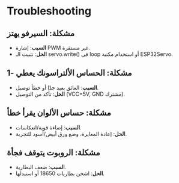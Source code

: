 # Troubleshooting

## مشكلة: السيرفو يهتز
- **السبب**: إشارة PWM غير مستقرة.
- **الحل**: تثبيت الـ servo.write() في loop أو استخدام مكتبة ESP32Servo.

## مشكلة: الحساس الألتراسونك يعطي -1
- **السبب**: العائق بعيد جدًا أو خطأ توصيل.
- **الحل**: تأكد من التوصيل (VCC=5V, GND مشترك).

## مشكلة: حساس الألوان يقرأ خطأ
- **السبب**: إضاءة قوية/انعكاسات.
- **الحل**: إعادة المعايرة، وضع ورق أبيض/أسود للتجربة.

## مشكلة: الروبوت يتوقف فجأة
- **السبب**: ضعف البطارية.
- **الحل**: اشحن بطاريات 18650 أو استبدلها.
